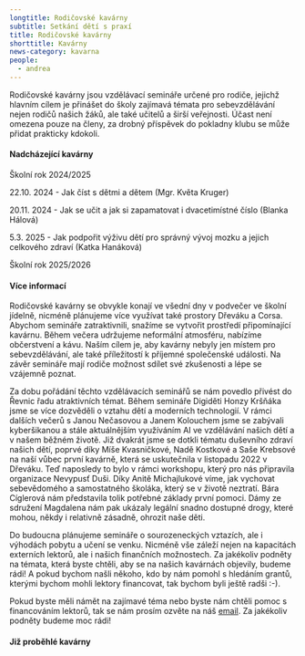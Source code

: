 ```yaml
---
longtitle: Rodičovské kavárny
subtitle: Setkání dětí s praxí
title: Rodičovské kavárny
shorttitle: Kavárny
news-category: kavarna
people:
  - andrea
---
```

Rodičovské kavárny jsou vzdělávací semináře určené pro rodiče, jejichž hlavním cílem je přinášet do školy zajímavá témata pro sebevzdělávání nejen rodičů našich žáků, ale také učitelů a širší veřejnosti. Účast není omezena pouze na členy, za drobný příspěvek do pokladny klubu se může přidat prakticky kdokoli.

#### Nadcházející kavárny

Školní rok 2024/2025

22.10. 2024 - Jak číst s dětmi a dětem (Mgr. Květa Kruger)

20.11. 2024 - Jak se učit a jak si zapamatovat i dvacetimístné číslo (Blanka Hálová)

5.3. 2025 - Jak podpořit výživu dětí pro správný vývoj mozku a jejich celkového zdraví (Katka Hanáková)


Školní rok 2025/2026

<!--vice-->

#### Více informací

Rodičovské kavárny se obvykle konají ve všední dny v podvečer ve školní jídelně, nicméně plánujeme více využívat také prostory Dřeváku a Corsa. Abychom semináře zatraktivnili, snažíme se vytvořit prostředí připomínající kavárnu. Během večera udržujeme neformální atmosféru, nabízíme občerstvení a kávu. Naším cílem je, aby kavárny nebyly jen místem pro sebevzdělávání, ale také příležitostí k příjemné společenské události. Na závěr semináře mají rodiče možnost sdílet své zkušenosti a lépe se vzájemně poznat.

Za dobu pořádání těchto vzdělávacích seminářů se nám povedlo přivést do Řevnic řadu atraktivních témat. Během semináře Digiděti Honzy Kršňáka jsme se více dozvěděli o vztahu dětí a moderních technologií. V rámci dalších večerů s  Janou Nečasovou a   Janem Kolouchem jsme se zabývali kyberšikanou a stále aktuálnějším využíváním AI ve vzdělávání našich dětí a v našem běžném životě. Již dvakrát jsme se dotkli tématu duševního zdraví našich dětí, poprvé díky Míše Kvasničkové, Nadě Kostkové a Saše Krebsové na naší vůbec první kavárně, která se uskutečnila v listopadu 2022 v Dřeváku. Teď naposledy to bylo v rámci workshopu, který pro nás připravila organizace Nevypusť Duši. Díky Anitě Michajlukové víme, jak vychovat sebevědomého a samostatného školáka, který se v životě neztratí. Bára Cíglerová nám představila tolik potřebné základy první pomoci. Dámy ze sdružení Magdalena nám pak ukázaly legální snadno dostupné drogy, které mohou, někdy i relativně zásadně, ohrozit naše děti. 

Do budoucna plánujeme semináře o sourozeneckých vztazích, ale i výhodách pobytu a učení se venku. Nicméně vše záleží nejen na kapacitách externích lektorů, ale i našich finančních možnostech. Za jakékoliv podněty na témata, která byste chtěli, aby se na našich kavárnách objevily, budeme rádi! A pokud bychom našli někoho, kdo by nám pomohl s hledáním grantů, kterými bychom mohli lektory financovat, tak bychom byli ještě radši :-).

Pokud byste měli námět na zajímavé téma nebo byste nám chtěli pomoc s financováním lektorů, tak se nám prosím ozvěte na náš [email](klubzsrevnice@gmail.com). Za jakékoliv podněty budeme moc rádi!

#### Již proběhlé kavárny

<!--vice-->


